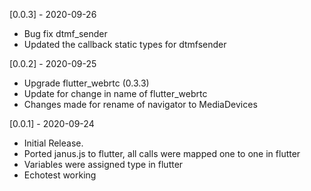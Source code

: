 [0.0.3] - 2020-09-26

- Bug fix dtmf_sender
- Updated the callback static types for dtmfsender

[0.0.2] - 2020-09-25

- Upgrade flutter_webrtc (0.3.3)
- Update for change in name of flutter_webrtc
- Changes made for rename of navigator to MediaDevices

[0.0.1] - 2020-09-24

- Initial Release.
- Ported janus.js to flutter, all calls were mapped one to one in flutter
- Variables were assigned type in flutter
- Echotest working
